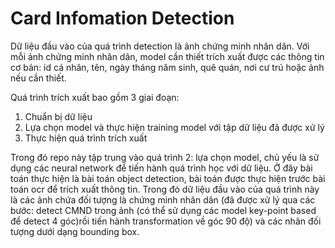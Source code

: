 # Card Infomation Detection

Dữ liệu đầu vào của quá trình detection là ảnh chứng minh nhân dân. Với mỗi ảnh chứng minh nhân dân, model cần thiết trích xuất được các thông tin cơ bản: id cá nhân, tên, ngày tháng năm sinh, quê quán, nơi cư trú hoặc ảnh nếu cần thiết.

Quá trình trích xuất bao gồm 3 giai đoạn:
1. Chuẩn bị dữ liệu
2. Lựa chọn model và thực hiện training model với tập dữ liệu đã được xử lý
3. Thực hiện quá trình trích xuất

Trong đó repo này tập trung vào quá trình 2: lựa chọn model, chủ yếu là sử dụng các neural network để tiến hành quá trình học với dữ liệu. Ở đây bài toán thực hiện là bài toán object detection, bài toán được thực hiện trước bài toán ocr để trích xuất thông tin.
Trong đó dữ liệu đầu vào của quá trình này là các ảnh chứa đối tượng là chứng minh nhân dân (đã được xử lý qua các bước: detect CMND trong ảnh (có thể sử dụng các model key-point based để detect 4 góc)rồi tiến hành transformation về góc 90 độ) và các nhãn đối tượng dưới dạng bounding box.
